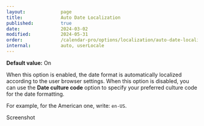 ```yaml
---
layout:             page
title:              Auto Date Localization
published:          true
date:               2024-03-02
modified:           2024-05-31
order:              /calendar-pro/options/localization/auto-date-localization
internal:           auto, userLocale
---
```

**Default value:** On

When this option is enabled, the date format is automatically localized according to the user browser settings.
When this option is disabled, you can use the **Date culture code** option to specify your preferred culture code for the date formatting.

For example, for the American one, write: `en-US`.

<todo>Screenshot</todo>